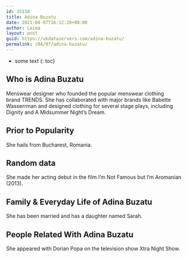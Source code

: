 ```yaml
---
id: 15118
title: Adina Buzatu
date: 2021-04-07T16:12:20+00:00
author: Laima
layout: post
guid: https://ukdataservers.com/adina-buzatu/
permalink: /04/07/adina-buzatu/
---
```


* some text
{: toc}


## Who is Adina Buzatu
                  
                  
                  
Menswear designer who founded the popular menswear clothing brand TRENDS. She has collaborated with major brands like Babette Wasserrman and designed clothing for several stage plays, including Dignity and A Midsummer Night&#8217;s Dream. 
                  
              
            
              
            
                
                
                
## Prior to Popularity
                  
                  
                  
She hails from Bucharest, Romania. 
                  
              
            
              
            
                
                
                
## Random data
                  
                  
                  
She made her acting debut in the film I&#8217;m Not Famous but I&#8217;m Aromanian (2013). 
                  
              
            
              
            
                
                
                
## Family & Everyday Life of Adina Buzatu
                  
                  
                  
She has been married and has a daughter named Sarah. 
                  
              
            
              
            
                
                
                
## People Related With Adina Buzatu
                  
                  
                  
She appeared with Dorian Popa on the television show Xtra Night Show. 
                  
              
            
              
            
                
              
            
              
              
            
            
              
            
          
          
          